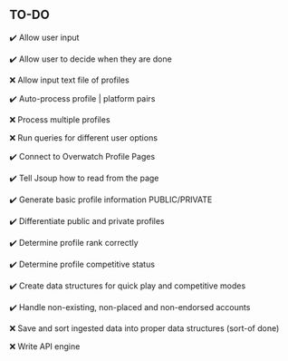 ## TO-DO

:heavy_check_mark: Allow user input

:heavy_check_mark: Allow user to decide when they are done

:x: Allow input text file of profiles

:heavy_check_mark: Auto-process profile | platform pairs

:x: Process multiple profiles

:x: Run queries for different user options

:heavy_check_mark: Connect to Overwatch Profile Pages

:heavy_check_mark: Tell Jsoup how to read from the page

:heavy_check_mark: Generate basic profile information PUBLIC/PRIVATE

:heavy_check_mark: Differentiate public and private profiles

:heavy_check_mark: Determine profile rank correctly

:heavy_check_mark: Determine profile competitive status

:heavy_check_mark: Create data structures for quick play and competitive modes

:heavy_check_mark: Handle non-existing, non-placed and non-endorsed accounts

:x: Save and sort ingested data into proper data structures (sort-of done)

:x: Write API engine

